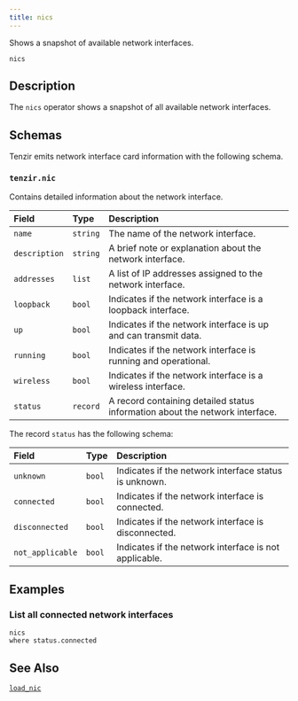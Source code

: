 ```yaml
---
title: nics
---
```


Shows a snapshot of available network interfaces.

```tql
nics
```

## Description

The `nics` operator shows a snapshot of all available network interfaces.

## Schemas

Tenzir emits network interface card information with the following schema.

### `tenzir.nic`

Contains detailed information about the network interface.

|Field|Type|Description|
|:-|:-|:-|
|`name`|`string`|The name of the network interface.|
|`description`|`string`|A brief note or explanation about the network interface.|
|`addresses`|`list`|A list of IP addresses assigned to the network interface.|
|`loopback`|`bool`|Indicates if the network interface is a loopback interface.|
|`up`|`bool`|Indicates if the network interface is up and can transmit data.|
|`running`|`bool`|Indicates if the network interface is running and operational.|
|`wireless`|`bool`|Indicates if the network interface is a wireless interface.|
|`status`|`record`|A record containing detailed status information about the network interface.|

The record `status` has the following schema:

|Field|Type|Description|
|:-|:-|:-|
|`unknown`|`bool`|Indicates if the network interface status is unknown.|
|`connected`|`bool`|Indicates if the network interface is connected.|
|`disconnected`|`bool`|Indicates if the network interface is disconnected.|
|`not_applicable`|`bool`|Indicates if the network interface is not applicable.|

## Examples

### List all connected network interfaces

```tql
nics
where status.connected
```

## See Also

[`load_nic`](/reference/operators/load_nic)
